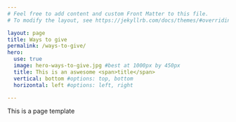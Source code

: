 ```yaml
---
# Feel free to add content and custom Front Matter to this file.
# To modify the layout, see https://jekyllrb.com/docs/themes/#overriding-theme-defaults

layout: page
title: Ways to give
permalink: /ways-to-give/
hero:
  use: true
  image: hero-ways-to-give.jpg #best at 1000px by 450px
  title: This is an aswesome <span>title</span>
  vertical: bottom #options: top, bottom
  horizontal: left #options: left, right

---
```

 This is a page template

 